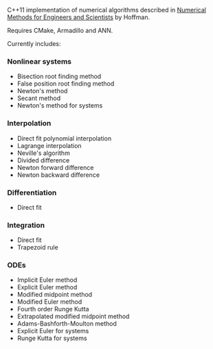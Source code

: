 C++11 implementation of numerical algorithms described in [Numerical Methods for
Engineers and Scientists](http://www.amazon.com/Numerical-Methods-Engineers-Scientists-Edition/dp/0824704436) by Hoffman.

Requires CMake, Armadillo and ANN.

Currently includes:

### Nonlinear systems
  * Bisection root finding method
  * False position root finding method
  * Newton's method
  * Secant method
  * Newton's method for systems

### Interpolation
  * Direct fit polynomial interpolation
  * Lagrange interpolation
  * Neville's algorithm
  * Divided difference
  * Newton forward difference
  * Newton backward difference

### Differentiation
  * Direct fit

### Integration
  * Direct fit
  * Trapezoid rule

### ODEs
  * Implicit Euler method
  * Explicit Euler method
  * Modified midpoint method
  * Modified Euler method
  * Fourth order Runge Kutta
  * Extrapolated modified midpoint method
  * Adams-Bashforth-Moulton method
  * Explicit Euler for systems
  * Runge Kutta for systems
